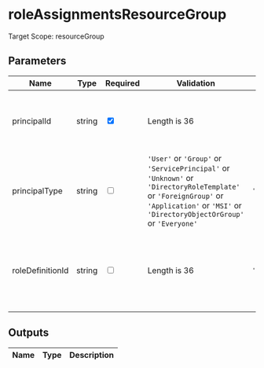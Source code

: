 # roleAssignmentsResourceGroup

Target Scope: resourceGroup

## Parameters
| Name | Type | Required | Validation | Default value | Description |
| -- |  -- | -- | -- | -- | -- |
| principalId | string | <input type="checkbox" checked> | Length is 36 | <pre></pre> | The AAD Object ID of the pricipal you want to assign the role to. |
| principalType | string | <input type="checkbox"> | `'User'` or `'Group'` or `'ServicePrincipal'` or `'Unknown'` or `'DirectoryRoleTemplate'` or `'ForeignGroup'` or `'Application'` or `'MSI'` or `'DirectoryObjectOrGroup'` or `'Everyone'` | <pre>'ServicePrincipal'</pre> | The type of principal you want to assign the role to. |
| roleDefinitionId | string | <input type="checkbox"> | Length is 36 | <pre>'acdd72a7-3385-48ef-bd42-f606fba81ae7'</pre> | The roledefinition ID you want to assign. This defaults to the built-in Reader Role. |
## Outputs
| Name | Type | Description |
| -- |  -- | -- |


